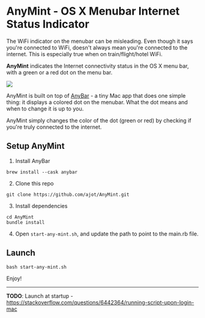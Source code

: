 

# AnyMint - OS X Menubar Internet Status Indicator
The WiFi indicator on the menubar can be misleading. Even though it says you're connected to WiFi, doesn't always mean you're connected to the internet. This is especially true when on train/flight/hotel WiFi.

**AnyMint** indicates the Internet connectivity status in the OS X menu bar, with a green or a red dot on the menu bar.

![](https://github.com/ajot/menubar-wifi-status/blob/master/assets/demo.gif)

AnyMint is built on top of [AnyBar](https://github.com/tonsky/AnyBar) - a tiny Mac app that does one simple thing: it displays a colored dot on the menubar. What the dot means and when to change it is up to you.

AnyMint simply changes the color of the dot (green or red) by checking if you're truly connected to the internet.

## Setup AnyMint

1. Install AnyBar
```
brew install --cask anybar
```

2. Clone this repo
```
git clone https://github.com/ajot/AnyMint.git
```

3. Install dependencies
```
cd AnyMint
bundle install
```

4. Open `start-any-mint.sh`, and update the path to point to the main.rb file.

## Launch
    bash start-any-mint.sh

Enjoy!

---

**TODO**: Launch at startup - https://stackoverflow.com/questions/6442364/running-script-upon-login-mac
